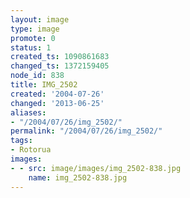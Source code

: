 ```yaml
---
layout: image
type: image
promote: 0
status: 1
created_ts: 1090861683
changed_ts: 1372159405
node_id: 838
title: IMG_2502
created: '2004-07-26'
changed: '2013-06-25'
aliases:
- "/2004/07/26/img_2502/"
permalink: "/2004/07/26/img_2502/"
tags:
- Rotorua
images:
- - src: image/images/img_2502-838.jpg
    name: img_2502-838.jpg
---
```


